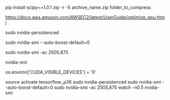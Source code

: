 pip install scipy==1.0.1
zip -r -X archive_name.zip folder_to_compress

https://docs.aws.amazon.com/AWSEC2/latest/UserGuide/optimize_gpu.html

sudo nvidia-persistenced

sudo nvidia-smi --auto-boost-default=0

sudo nvidia-smi -ac 2505,875

nvidia-smi

os.environ['CUDA_VISIBLE_DEVICES'] = '0'

source activate tensorflow_p36
sudo nvidia-persistenced
sudo nvidia-smi --auto-boost-default=0
sudo nvidia-smi -ac 2505,875
watch -n0.5 nvidia-smi
